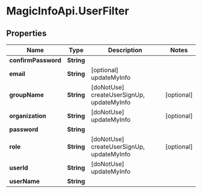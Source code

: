 # MagicInfoApi.UserFilter

## Properties
Name | Type | Description | Notes
------------ | ------------- | ------------- | -------------
**confirmPassword** | **String** |  | 
**email** | **String** | [optional] updateMyInfo | 
**groupName** | **String** | [doNotUse] createUserSignUp, updateMyInfo | [optional] 
**organization** | **String** | [doNotUse] updateMyInfo | [optional] 
**password** | **String** |  | 
**role** | **String** | [doNotUse] createUserSignUp, updateMyInfo | [optional] 
**userId** | **String** | [doNotUse] updateMyInfo | 
**userName** | **String** |  | 


